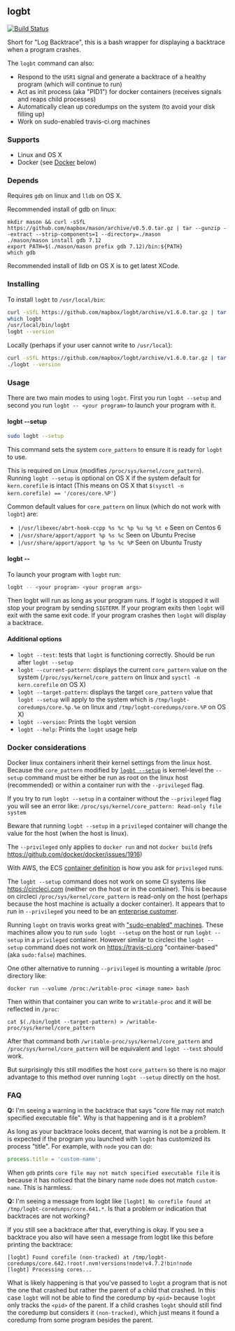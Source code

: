 logbt
-----

[![Build Status](https://travis-ci.org/mapbox/logbt.svg?branch=master)](https://travis-ci.org/mapbox/logbt)

Short for "Log Backtrace", this is a bash wrapper for displaying a backtrace when a program crashes.

The `logbt` command can also:

  - Respond to the `USR1` signal and generate a backtrace of a healthy program (which will continue to run)
  - Act as init process (aka "PID1") for docker containers (receives signals and reaps child processes)
  - Automatically clean up coredumps on the system (to avoid your disk filling up)
  - Work on sudo-enabled travis-ci.org machines

### Supports

 - Linux and OS X
 - Docker (see [Docker](#Docker-considerations) below)

### Depends

Requires `gdb` on linux and `lldb` on OS X.

Recommended install of gdb on linux:

```
mkdir mason && curl -sSfL https://github.com/mapbox/mason/archive/v0.5.0.tar.gz | tar --gunzip --extract --strip-components=1 --directory=./mason
./mason/mason install gdb 7.12
export PATH=$(./mason/mason prefix gdb 7.12)/bin:${PATH}
which gdb
```

Recommended install of lldb on OS X is to get latest XCode.

### Installing

To install `logbt` to `/usr/local/bin`:

```sh
curl -sSfL https://github.com/mapbox/logbt/archive/v1.6.0.tar.gz | tar --gunzip --extract --strip-components=1 --exclude="*md" --exclude="test*" --directory=/usr/local
which logbt
/usr/local/bin/logbt
logbt --version
```

Locally (perhaps if your user cannot write to `/usr/local`):

```sh
curl -sSfL https://github.com/mapbox/logbt/archive/v1.6.0.tar.gz | tar --gunzip --extract --strip-components=2 --exclude="*md" --exclude="test*" --directory=.
./logbt --version
```

### Usage

There are two main modes to using `logbt`. First you run `logbt --setup` and second you run `logbt -- <your program>` to launch your program with it.

#### logbt --setup

```bash
sudo logbt --setup
```

This command sets the system `core_pattern` to ensure it is ready for `logbt` to use.

This is required on Linux (modifies `/proc/sys/kernel/core_pattern`). Running `logbt --setup` is optional on OS X if the system default for `kern.corefile` is intact (This means on OS X that `$(sysctl -n kern.corefile) == '/cores/core.%P'`)

Common default values for `core_pattern` on linux (which do not work with `logbt`) are:

  - `|/usr/libexec/abrt-hook-ccpp %s %c %p %u %g %t e` Seen on Centos 6
  - `|/usr/share/apport/apport %p %s %c` Seen on Ubuntu Precise
  - `|/usr/share/apport/apport %p %s %c %P` Seen on Ubuntu Trusty

#### logbt --

To launch your program with `logbt` run:

```bash
logbt -- <your program> <your program args>
````

Then logbt will run as long as your program runs. If logbt is stopped it will stop your program by sending `SIGTERM`. If your program exits then `logbt` will exit with the same exit code. If your program crashes then `logbt` will display a backtrace.

#### Additional options

 - `logbt --test`: tests that `logbt` is functioning correctly. Should be run after `logbt --setup`
 - `logbt --current-pattern`: displays the current `core_pattern` value on the system (`/proc/sys/kernel/core_pattern` on linux and `sysctl -n kern.corefile` on OS X)
 - `logbt --target-pattern`: displays the target `core_pattern` value that `logbt --setup` will apply to the system which is `/tmp/logbt-coredumps/core.%p.%e` on linux and `/tmp/logbt-coredumps/core.%P` on OS X)
 - `logbt --version`: Prints the `logbt` version
 - `logbt --help`: Prints the `logbt` usage help

### Docker considerations

Docker linux containers inherit their kernel settings from the linux host. Because the `core_pattern` modified by [`logbt --setup`](#Logbt-setup) is kernel-level the `--setup` command must be either be run as root on the linux host (recommended) or within a container run with the `--privileged` flag.

If you try to run `logbt --setup` in a container without the `--privileged` flag you will see an error like: `/proc/sys/kernel/core_pattern: Read-only file system`

Beware that running `logbt --setup` in a `privileged` container will change the value for the host (when the host is linux).

The `--privileged` only applies to `docker run` and not `docker build` (refs https://github.com/docker/docker/issues/1916)

With AWS, the ECS [container definition](http://docs.aws.amazon.com/AmazonECS/latest/developerguide/task_definition_parameters.html#container_definition_security) is how you ask for `privileged` runs.

The `logbt --setup` command does not work on some CI systems like https://circleci.com (neither on the host or in the container). This is because on circleci `/proc/sys/kernel/core_pattern` is read-only on the host (perhaps because the host machine is actually a docker container). It appears that to run in `--privileged` you need to be an [enterprise customer](https://github.com/circleci/image-builder/#ubuntu-1404-xxl-enterprise).

Running `logbt` on travis works great with ["sudo-enabled" machines](https://docs.travis-ci.com/user/ci-environment/#Virtualization-environments). These machines allow you to run `sudo logbt --setup` on the host or run `logbt --setup` in a `privileged` container. However similar to circleci the `logbt --setup` command does not work on https://travis-ci.org "container-based" (aka `sudo:false`) machines.

One other alternative to running `--privileged` is mounting a writable /proc directory like:

    docker run --volume /proc:/writable-proc <image name> bash

Then within that container you can write to `writable-proc` and it will be reflected in `/proc`:

    cat $(./bin/logbt --target-pattern) > /writable-proc/sys/kernel/core_pattern

After that command both `/writable-proc/sys/kernel/core_pattern` and `/proc/sys/kernel/core_pattern` will be equivalent and `logbt --test` should work.

But surprisingly this still modifies the host `core_pattern` so there is no major advantage to this method over running `logbt --setup` directly on the host.


### FAQ

**Q:** I'm seeing a warning in the backtrace that says "core file may not match specified executable file". Why is that happening and is it a problem?

As long as your backtrace looks decent, that warning is not be a problem. It is expected if the program you launched with `logbt` has customized its process "title". For example, with `node` you can do:

```js
process.title = 'custom-name';
```

When `gdb` prints `core file may not match specified executable file` it is because it has noticed that the binary name `node` does not match `custom-name`. This is harmless.

**Q:** I'm seeing a message from logbt like `[logbt] No corefile found at /tmp/logbt-coredumps/core.641.*`. Is that a problem or indication that backtraces are not working?

If you still see a backtrace after that, everything is okay. If you see a backtrace you also will have seen a message from logbt like this before printing the backtrace:

```
[logbt] Found corefile (non-tracked) at /tmp/logbt-coredumps/core.642.!root!.nvm!versions!node!v4.7.2!bin!node
[logbt] Processing cores...
```

What is likely happening is that you've passed to `logbt` a program that is not the one that crashed but rather the parent of a child that crashed. In this case `logbt` will not be able to find the coredump by `<pid>` because `logbt` only tracks the `<pid>` of the parent. If a child crashes `logbt` should still find the coredump but considers it `(non-tracked)`, which just means it found a coredump from some program besides the parent.
